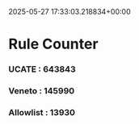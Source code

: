2025-05-27 17:33:03.218834+00:00
# Rule Counter 
 ### UCATE : 643843

 ### Veneto : 145990

 ### Allowlist : 13930